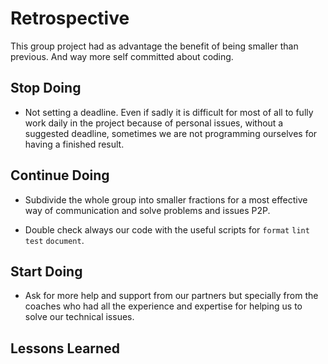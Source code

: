 # Retrospective

This group project had as advantage the benefit of being smaller than previous. And way more self committed about coding.
<!--
  compare your Development Strategy to your Project Board
  how different was your planned tasks from what you actually built?
  building something very different from your plan is not a bad thing!
  what counts is that you learn from your mistakes and make a better plan next time.
-->

## Stop Doing

- Not setting a deadline. Even if sadly it is difficult for most of all to fully work daily in the project because of personal issues, without a suggested deadline, sometimes we are not programming ourselves for having a finished result. 
<!--
  what did your group do that did not go very well
  agree to stop doing this in the next project
  this could be about anything. communication, code, review, ...
  examples (be specific!):
  - pushing changes directly to master/main branch
  - claiming more issues at once than you can finish
-->

## Continue Doing

- Subdivide the whole group into smaller fractions for a most effective way of communication and solve problems and issues P2P.

- Double check always our code with the useful scripts for ` format ` ` lint ` ` test ` ` document `.  

<!--
  what did your group that worked vwell
  agree to keep doing these in the next project
  this could be about anything. communication, code, review, ...
  examples (be specific!):
  - making small, well-named commits
  - using the `help-wanted` label
-->

## Start Doing

- Ask for more help and support from our partners but specially from the coaches who had all the experience and expertise for helping us to solve our technical issues.
<!--
  what ideas does your group have for making a better project next time?
  agree to give these things a try in the next projec
  this could be about anything. communication, code, review, ...
  examples (be specific!):
  - use @mentions more often
  - use the github integration in slack. /github
-->

## Lessons Learned

<!--
  what cool things or general lessons has your team learned?
  This can be about anything! code, collaboration, git, github, Belgian history, ...
-->
